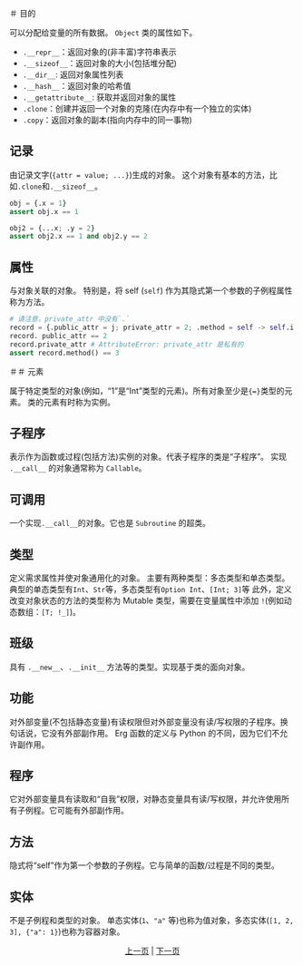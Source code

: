 ＃ 目的

可以分配给变量的所有数据。 `Object` 类的属性如下。

* `.__repr__`：返回对象的(非丰富)字符串表示
* `.__sizeof__`：返回对象的大小(包括堆分配)
* `.__dir__`: 返回对象属性列表
* `.__hash__`：返回对象的哈希值
* `.__getattribute__`: 获取并返回对象的属性
* `.clone`：创建并返回一个对象的克隆(在内存中有一个独立的实体)
* `.copy`：返回对象的副本(指向内存中的同一事物)

## 记录

由记录文字(`{attr = value; ...}`)生成的对象。
这个对象有基本的方法，比如`.clone`和`.__sizeof__`。

```python
obj = {.x = 1}
assert obj.x == 1

obj2 = {...x; .y = 2}
assert obj2.x == 1 and obj2.y == 2
```

## 属性

与对象关联的对象。 特别是，将 self (`self`) 作为其隐式第一个参数的子例程属性称为方法。

```python
# 请注意，private_attr 中没有`.`
record = {.public_attr = j; private_attr = 2; .method = self -> self.i + 1}
record. public_attr == 2
record.private_attr # AttributeError: private_attr 是私有的
assert record.method() == 3
```

＃＃ 元素

属于特定类型的对象(例如，“1”是“Int”类型的元素)。所有对象至少是`{=}`类型的元素。
类的元素有时称为实例。

## 子程序

表示作为函数或过程(包括方法)实例的对象。代表子程序的类是“子程序”。
实现 `.__call__` 的对象通常称为 `Callable`。

## 可调用

一个实现`.__call__`的对象。它也是 `Subroutine` 的超类。

## 类型

定义需求属性并使对象通用化的对象。
主要有两种类型：多态类型和单态类型。典型的单态类型有`Int`、`Str`等，多态类型有`Option Int`、`[Int; 3]`等
此外，定义改变对象状态的方法的类型称为 Mutable 类型，需要在变量属性中添加 `!`(例如动态数组：`[T; !_]`)。

## 班级

具有 `.__new__`、`.__init__` 方法等的类型。实现基于类的面向对象。

## 功能

对外部变量(不包括静态变量)有读权限但对外部变量没有读/写权限的子程序。换句话说，它没有外部副作用。
Erg 函数的定义与 Python 的不同，因为它们不允许副作用。

## 程序

它对外部变量具有读取和“自我”权限，对静态变量具有读/写权限，并允许使用所有子例程。它可能有外部副作用。

## 方法

隐式将“self”作为第一个参数的子例程。它与简单的函数/过程是不同的类型。

## 实体

不是子例程和类型的对象。
单态实体(`1`、`"a"` 等)也称为值对象，多态实体(`[1, 2, 3], {"a": 1}`)也称为容器对象。

<p align='center'>
    <a href='./24_module.md'>上一页</a> | <a href='./26_pattern_matching.md'>下一页</a>
</p>